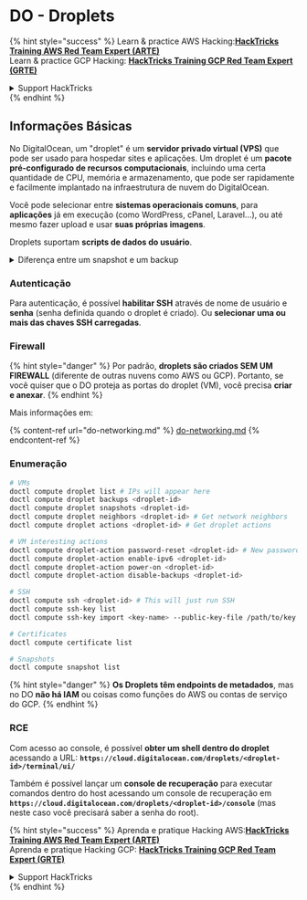 # DO - Droplets

{% hint style="success" %}
Learn & practice AWS Hacking:<img src="../../../.gitbook/assets/image (1).png" alt="" data-size="line">[**HackTricks Training AWS Red Team Expert (ARTE)**](https://training.hacktricks.xyz/courses/arte)<img src="../../../.gitbook/assets/image (1).png" alt="" data-size="line">\
Learn & practice GCP Hacking: <img src="../../../.gitbook/assets/image (2).png" alt="" data-size="line">[**HackTricks Training GCP Red Team Expert (GRTE)**<img src="../../../.gitbook/assets/image (2).png" alt="" data-size="line">](https://training.hacktricks.xyz/courses/grte)

<details>

<summary>Support HackTricks</summary>

* Check the [**subscription plans**](https://github.com/sponsors/carlospolop)!
* **Join the** 💬 [**Discord group**](https://discord.gg/hRep4RUj7f) or the [**telegram group**](https://t.me/peass) or **follow** us on **Twitter** 🐦 [**@hacktricks\_live**](https://twitter.com/hacktricks\_live)**.**
* **Share hacking tricks by submitting PRs to the** [**HackTricks**](https://github.com/carlospolop/hacktricks) and [**HackTricks Cloud**](https://github.com/carlospolop/hacktricks-cloud) github repos.

</details>
{% endhint %}

## Informações Básicas

No DigitalOcean, um "droplet" é um **servidor privado virtual (VPS)** que pode ser usado para hospedar sites e aplicações. Um droplet é um **pacote pré-configurado de recursos computacionais**, incluindo uma certa quantidade de CPU, memória e armazenamento, que pode ser rapidamente e facilmente implantado na infraestrutura de nuvem do DigitalOcean.

Você pode selecionar entre **sistemas operacionais comuns**, para **aplicações** já em execução (como WordPress, cPanel, Laravel...), ou até mesmo fazer upload e usar **suas próprias imagens**.

Droplets suportam **scripts de dados do usuário**.

<details>

<summary>Diferença entre um snapshot e um backup</summary>

No DigitalOcean, um snapshot é uma cópia de ponto no tempo do disco de um Droplet. Ele captura o estado do disco do Droplet no momento em que o snapshot foi tirado, incluindo o sistema operacional, aplicativos instalados e todos os arquivos e dados no disco.

Snapshots podem ser usados para criar novos Droplets com a mesma configuração do Droplet original, ou para restaurar um Droplet ao estado em que estava quando o snapshot foi tirado. Snapshots são armazenados no serviço de armazenamento de objetos do DigitalOcean, e são incrementais, o que significa que apenas as alterações desde o último snapshot são armazenadas. Isso os torna eficientes para usar e econômicos para armazenar.

Por outro lado, um backup é uma cópia completa de um Droplet, incluindo o sistema operacional, aplicativos instalados, arquivos e dados, bem como as configurações e metadados do Droplet. Backups são tipicamente realizados em uma programação regular, e capturam todo o estado de um Droplet em um ponto específico no tempo.

Ao contrário dos snapshots, backups são armazenados em um formato comprimido e criptografado, e são transferidos para fora da infraestrutura do DigitalOcean para um local remoto para segurança. Isso torna os backups ideais para recuperação de desastres, pois fornecem uma cópia completa de um Droplet que pode ser restaurada em caso de perda de dados ou outros eventos catastróficos.

Em resumo, snapshots são cópias de ponto no tempo do disco de um Droplet, enquanto backups são cópias completas de um Droplet, incluindo suas configurações e metadados. Snapshots são armazenados no serviço de armazenamento de objetos do DigitalOcean, enquanto backups são transferidos para fora da infraestrutura do DigitalOcean para um local remoto. Tanto snapshots quanto backups podem ser usados para restaurar um Droplet, mas snapshots são mais eficientes para usar e armazenar, enquanto backups fornecem uma solução de backup mais abrangente para recuperação de desastres.

</details>

### Autenticação

Para autenticação, é possível **habilitar SSH** através de nome de usuário e **senha** (senha definida quando o droplet é criado). Ou **selecionar uma ou mais das chaves SSH carregadas**.

### Firewall

{% hint style="danger" %}
Por padrão, **droplets são criados SEM UM FIREWALL** (diferente de outras nuvens como AWS ou GCP). Portanto, se você quiser que o DO proteja as portas do droplet (VM), você precisa **criar e anexar**.
{% endhint %}

Mais informações em:

{% content-ref url="do-networking.md" %}
[do-networking.md](do-networking.md)
{% endcontent-ref %}

### Enumeração
```bash
# VMs
doctl compute droplet list # IPs will appear here
doctl compute droplet backups <droplet-id>
doctl compute droplet snapshots <droplet-id>
doctl compute droplet neighbors <droplet-id> # Get network neighbors
doctl compute droplet actions <droplet-id> # Get droplet actions

# VM interesting actions
doctl compute droplet-action password-reset <droplet-id> # New password is emailed to the user
doctl compute droplet-action enable-ipv6 <droplet-id>
doctl compute droplet-action power-on <droplet-id>
doctl compute droplet-action disable-backups <droplet-id>

# SSH
doctl compute ssh <droplet-id> # This will just run SSH
doctl compute ssh-key list
doctl compute ssh-key import <key-name> --public-key-file /path/to/key.pub

# Certificates
doctl compute certificate list

# Snapshots
doctl compute snapshot list
```
{% hint style="danger" %}
**Os Droplets têm endpoints de metadados**, mas no DO **não há IAM** ou coisas como funções do AWS ou contas de serviço do GCP.
{% endhint %}

### RCE

Com acesso ao console, é possível **obter um shell dentro do droplet** acessando a URL: **`https://cloud.digitalocean.com/droplets/<droplet-id>/terminal/ui/`**

Também é possível lançar um **console de recuperação** para executar comandos dentro do host acessando um console de recuperação em **`https://cloud.digitalocean.com/droplets/<droplet-id>/console`** (mas neste caso você precisará saber a senha do root).

{% hint style="success" %}
Aprenda e pratique Hacking AWS:<img src="../../../.gitbook/assets/image (1).png" alt="" data-size="line">[**HackTricks Training AWS Red Team Expert (ARTE)**](https://training.hacktricks.xyz/courses/arte)<img src="../../../.gitbook/assets/image (1).png" alt="" data-size="line">\
Aprenda e pratique Hacking GCP: <img src="../../../.gitbook/assets/image (2).png" alt="" data-size="line">[**HackTricks Training GCP Red Team Expert (GRTE)**<img src="../../../.gitbook/assets/image (2).png" alt="" data-size="line">](https://training.hacktricks.xyz/courses/grte)

<details>

<summary>Support HackTricks</summary>

* Confira os [**planos de assinatura**](https://github.com/sponsors/carlospolop)!
* **Junte-se ao** 💬 [**grupo do Discord**](https://discord.gg/hRep4RUj7f) ou ao [**grupo do telegram**](https://t.me/peass) ou **siga**-nos no **Twitter** 🐦 [**@hacktricks\_live**](https://twitter.com/hacktricks\_live)**.**
* **Compartilhe truques de hacking enviando PRs para os repositórios do** [**HackTricks**](https://github.com/carlospolop/hacktricks) e [**HackTricks Cloud**](https://github.com/carlospolop/hacktricks-cloud).

</details>
{% endhint %}
